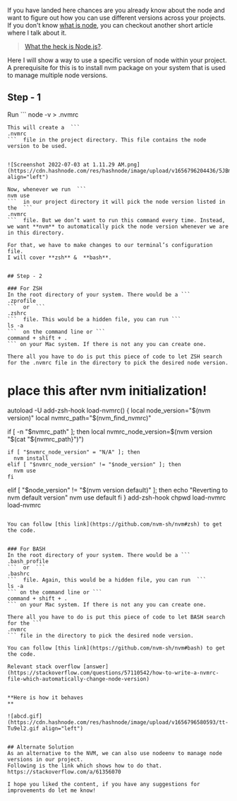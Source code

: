 If you have landed here chances are you already know about the node and want to figure out how you can use different versions across your projects. If you don't know [what is node](https://nodejs.org/en/), you can checkout another short article where I talk about it.

> [What the heck is Node.js?](https://devpub.hashnode.dev/what-the-heck-is-node-js-12ae5639d22f).

Here I will show a way to use a specific version of node within your project. A prerequisite for this is to install nvm package on your system that is used to manage multiple node versions.


## Step - 1

Run ```
node -v > .nvmrc
```  on terminal
This will create a  ```
.nvmrc
```  file in the project directory. This file contains the node version to be used.  


![Screenshot 2022-07-03 at 1.11.29 AM.png](https://cdn.hashnode.com/res/hashnode/image/upload/v1656796204436/5JBmH02IX.png align="left")

Now, whenever we run  ```
nvm use
```  in our project directory it will pick the node version listed in the  ```
.nvmrc
```  file. But we don’t want to run this command every time. Instead, we want **nvm** to automatically pick the node version whenever we are in this directory. 

For that, we have to make changes to our terminal’s configuration file. 
I will cover **zsh** &  **bash**.


## Step - 2

### For ZSH
In the root directory of your system. There would be a ```
.zprofile
```  or  ```
.zshrc
```  file. This would be a hidden file, you can run ```
ls -a
```  on the command line or ```
command + shift + .
``` on your Mac system. If there is not any you can create one.

There all you have to do is put this piece of code to let ZSH search for the .nvmrc file in the directory to pick the desired node version.

```
# place this after nvm initialization!
autoload -U add-zsh-hook
load-nvmrc() {
  local node_version="$(nvm version)"
  local nvmrc_path="$(nvm_find_nvmrc)"

  if [ -n "$nvmrc_path" ]; then
    local nvmrc_node_version=$(nvm version "$(cat "${nvmrc_path}")")

    if [ "$nvmrc_node_version" = "N/A" ]; then
      nvm install
    elif [ "$nvmrc_node_version" != "$node_version" ]; then
      nvm use
    fi
  elif [ "$node_version" != "$(nvm version default)" ]; then
    echo "Reverting to nvm default version"
    nvm use default
  fi
}
add-zsh-hook chpwd load-nvmrc
load-nvmrc
```

You can follow [this link](https://github.com/nvm-sh/nvm#zsh) to get the code.


### For BASH
In the root directory of your system. There would be a ```
.bash_profile
```  or  ```
.bashrc
```  file. Again, this would be a hidden file, you can run  ```
ls -a
``` on the command line or ```
command + shift + .
``` on your Mac system. If there is not any you can create one.

There all you have to do is put this piece of code to let BASH search for the ```
.nvmrc
``` file in the directory to pick the desired node version. 

You can follow [this link](https://github.com/nvm-sh/nvm#bash) to get the code. 

Relevant stack overflow [answer](https://stackoverflow.com/questions/57110542/how-to-write-a-nvmrc-file-which-automatically-change-node-version)


**Here is how it behaves
**

![abcd.gif](https://cdn.hashnode.com/res/hashnode/image/upload/v1656796580593/tt-Tu9el2.gif align="left")


## Alternate Solution
As an alternative to the NVM, we can also use nodeenv to manage node versions in our project. 
Following is the link which shows how to do that.
https://stackoverflow.com/a/61356070

I hope you liked the content, if you have any suggestions for improvements do let me know! 


